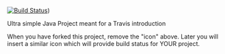 [![Build Status](https://travis-ci.com/Groenbek/TravisGettingStarted.svg?branch=master)](https://travis-ci.com/Groenbek/TravisGettingStarted))

Ultra simple Java Project meant for a Travis introduction

When you have forked this project, remove the "icon" above. Later you will insert a similar icon which will provide build status for YOUR project.
